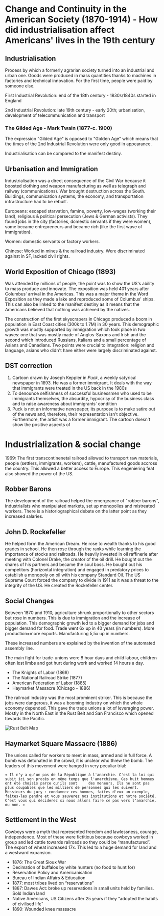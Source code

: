 # Change and Continuity in the American Society (1870-1914) - How did industrialisation affect Americans' lives in the 19th century

## Industrialisation

Process by which a formerly agrarian society turned into an industrial and urban one. Goods were produced in mass quantities thanks to machines in factories and technical innovation. For the first time, people were paid by someone else.

First Industrial Revolution: end of the 18th century - 1830s/1840s started in England

2nd Industrial Revolution: late 19th century - early 20th; urbanisation, development of telecommunication and transport

### The Gilded Age - Mark Twain (1877-c. 1900)

The expression "Gilded Age" is opposed to "Golden Age" which means that the times of the 2nd Industrial Revolution were only good in appearance.

Industrialisation can be compared to the manifest destiny. 

## Urbanisation and Immigration

Industrialisation was a direct consequence of the Civil War because it boosted clothing and weapon manufacturing as well as telegraph and railway (communications). War brought destruction across the South. Buildings, communication systems, the economy, and transportation infrastructure had to be rebuilt. 

Europeans: escaped starvation, famine, poverty, low-wages (working their land), religious & political persecution (Jews & German activists). They found jobs in the city (factories, domestic servants if they were women), some became entrepreneurs and became rich (like the first wave of immigration).

Women: domestic servants or factory workers.

Chinese: Worked in mines & the railroad industry. Were discriminated against in SF, lacked civil rights.

## World Exposition of Chicago (1893)

Was attended by millions of people, the point was to show the US's ability to mass produce and innovate. The exposition was held 401 years after Columbus' arrival in the Americas. This was a major theme in the Word Exposition as they made a lake and reproduced some of Columbus' ships. This can also be linked to the manifest destiny as it means that the Americans believed that nothing was achieved by the natives.

The construction of the first skyscrapers in Chicago produced a boom in population in East Coast cities (300k to 1.7M) in 30 years. This demographic growth was mostly supported by immigration which took place in two waves: one that was mostly made of Anglos-Saxons and Irish and the second which introduced Russians, Italians and a small percentage of Asians and Canadians. Two points were crucial to integration: religion and language, asians who didn't have either were largely discriminated against. 

## DST correction

1. Cartoon drawn by Joseph Keppler in *Puck*, a weekly satyrical newspaper in 1893. He was a former immigrant. It deals with the way that immigrants were treated in the US back in the 1980s
2. To denounce selfishness of successful businessmen who used to be immigrants themselves, the absurdity, hypocrisy of the business class and to raise awareness about immigrants' condition
3. Puck is not an informative newspaper, its purpose is to make satire out of the news and, therefore, their representation isn't objective. Furthermore, the artist was a former immigrant. The cartoon doesn't show the positive aspects of 

# Industrialization & social change

1969: The first transcontinenetal railroad allowed to transport raw materials, people (settlers, immigrants, workers), cattle, manufactured goods accross the country. This allowed
a better access to Europe. This engeniering feat also showed the power of the US. 

## Robber Barons

The development of the railroad helped the emergeance of "robber barons", industrialists who manipulated markets, set up monopolies and mistreated workers. There is a 
historiographical debate on the latter point as they increased salaries. 

## John D. Rockefeller

He helped form the American Dream. He rose to wealth thanks to his good grades in school. He then rose through the ranks while learning the importance of stocks and railroads.
He heavily invested in oil raffinerie after meeting with Colonel Drake, the creator of the oil drill. He bought out the shares of his partners and became the soul boss. He bought out
his competitors (horizontal integration) and engaged in predatory prices to establish a monopoly on oil with his company Standard Oil. The US Supreme Court forced the company to
divide in 1911 as it was a threat to the integrity of the US. He created the Rockefeller center.  

## Social Changes

Between 1870 and 1910, agriculture shrunk proportionally to other sectors but rose in numbers. This is due to immigration and the increase of population. This demographic growth led to a bigger demand for jobs and bigger demand for food. Trade went 6x up in 40 years (in numbers). More production=more exports. Manufacturing 5,5x up in numbers.

These increased numbers are explained by the invention of the automated assembly line. 

The main fight for trade-unions were 8 hour days and child labour, children often lost limbs and got hurt during work and worked 14 hours a day.

* The Knights of Labor (1869)
* The National Railroad Strike (1877)
* American Federation of Labor (1885)
* Haymarket Massacre (Chicago - 1886)

The railroad industry was the most prominent striker. This is because the jobs were dangerous, it was a booming industry on which the whole economy depended. This gave the trade unions a lot of leveraging power. Mostly in the North East in the Rust Belt and San Francisco which opened towards the Pacific. 

![Rust Belt Map](https://upload.wikimedia.org/wikipedia/commons/4/42/Rust-belt-map.jpg)

## Haymarket Square Massacre (1886)

The unions called for workers to meet in mass, armed and in full force. A bomb was detonated in the crowd, it is unclear who threw the bomb. The leaders of this movement were hanged in very peculiar trial: 
	
	« Il n'y a qu'un pas de la République à l'anarchie. C'est la loi qui subit ici son procès en même temps que l'anarchisme. Ces huit hommes ont été choisis parce qu'ils sont 	des meneurs. Ils ne sont pas plus coupables que les milliers de personnes qui les suivent.
	Messieurs du jury : condamnez ces hommes, faites d'eux un exemple, faites-les pendre et vous sauverez nos institutions et notre société.
	C'est vous qui déciderez si nous allons faire ce pas vers l'anarchie, ou non. » 

## Settlement in the West 

Cowboys were a myth that represented freedom and lawlessness, courage, independence. Most of these were fictitious because cowboys worked in group and led cattle towards railroads so they could be “manufactured”. The export of wheat increased 17x. This led to a huge demand for land and a westward expansion. 

* 1876: The Great Sioux War
* Decimation of buffalos by white hunters (no food to hunt for)
* Reservation Policy and Americanisation
* Bureau of Indian Affairs & Education
* 1877: most tribes lived on “reservations”
* 1887: Dawes Act: broke up reservations in small units held by families. Sold Indian land 
* Native Americans, US Citizens after 25 years if they “adopted the habits of civilised life”
* 1890: Wounded knee massacre
<!--stackedit_data:
eyJoaXN0b3J5IjpbMTgwMTE1MjcwM119
-->